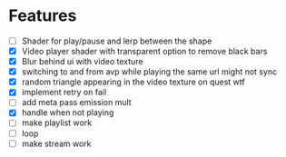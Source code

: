 # Features
- [ ] Shader for play/pause and lerp between the shape
- [x] Video player shader with transparent option to remove black bars
- [x] Blur behind ui with video texture
- [x] switching to and from avp while playing the same url might not sync
- [x] random triangle appearing in the video texture on quest wtf
- [x] implement retry on fail
- [ ] add meta pass emission mult
- [x] handle when not playing
- [ ] make playlist work
- [ ] loop
- [ ] make stream work